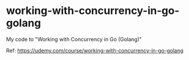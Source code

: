 # working-with-concurrency-in-go-golang

My code to "Working with Concurrency in Go (Golang)"

Ref: <https://udemy.com/course/working-with-concurrency-in-go-golang>
